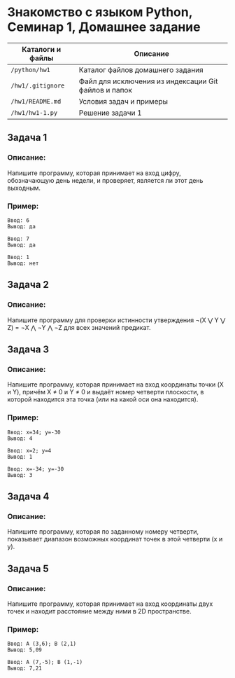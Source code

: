 # Знакомство с языком Python, Семинар 1, Домашнее задание

Каталоги и файлы  | Описание
------------------|-----------------------------------------------------
`/python/hw1`     | Каталог файлов домашнего задания
`/hw1/.gitignore` | Файл для исключения из индексации Git файлов и папок
`/hw1/README.md`  | Условия задач и примеры
`/hw1/hw1-1.py`   | Решение задачи 1

## Задача 1

### Описание:

Напишите программу, которая принимает на вход цифру, обозначающую день недели, и проверяет, является ли этот день выходным.

### Пример:

```
Ввод: 6
Вывод: да
```
```
Ввод: 7
Вывод: да
```
```
Ввод: 1
Вывод: нет
```

## Задача 2

### Описание:

Напишите программу для проверки истинности утверждения ¬(X ⋁ Y ⋁ Z) = ¬X ⋀ ¬Y ⋀ ¬Z для всех значений предикат.

## Задача 3

### Описание:

Напишите программу, которая принимает на вход координаты точки (X и Y), причём X ≠ 0 и Y ≠ 0 и выдаёт номер четверти плоскости, в которой находится эта точка (или на какой оси она находится).

### Пример:

```
Ввод: x=34; y=-30
Вывод: 4
```
```
Ввод: x=2; y=4
Вывод: 1
```
```
Ввод: x=-34; y=-30
Вывод: 3
```

## Задача 4

### Описание:

Напишите программу, которая по заданному номеру четверти, показывает диапазон возможных координат точек в этой четверти (x и y).

## Задача 5

### Описание:

Напишите программу, которая принимает на вход координаты двух точек и находит расстояние между ними в 2D пространстве.

### Пример:

```
Ввод: A (3,6); B (2,1)
Вывод: 5,09
```
```
Ввод: A (7,-5); B (1,-1)
Вывод: 7,21
```



